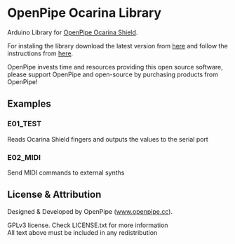 OpenPipe Ocarina Library
========================

Arduino Library for [OpenPipe Ocarina Shield](http://openpipe.cc/products/ocarina-shield/).

For instaling the library download the latest version from [here](https://github.com/openpipelabs/OcarinaLibrary/archive/master.zip)
and follow the instructions from [here](http://arduino.cc/en/Guide/Libraries).

OpenPipe invests time and resources providing this open source software, 
please support OpenPipe and open-source by purchasing 
products from OpenPipe!

Examples
--------

### E01_TEST

Reads Ocarina Shield fingers and outputs the values to the serial port


### E02_MIDI 

Send MIDI commands to external synths


License & Attribution
---------------------
Designed & Developed by OpenPipe (www.openpipe.cc).

GPLv3 license. Check LICENSE.txt for more information  
All text above must be included in any redistribution

